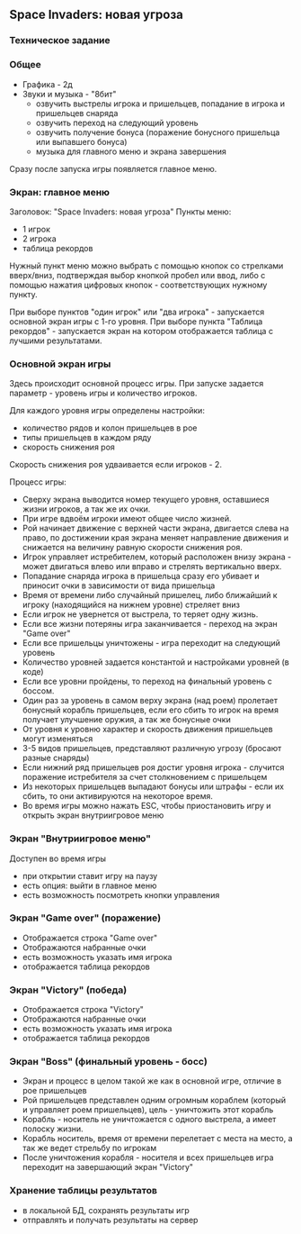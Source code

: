 ## Space Invaders: новая угроза
### Техническое задание

### Общее
- Графика - 2д
- Звуки и музыка - "8бит"
  - озвучить выстрелы игрока и пришельцев, попадание в игрока и пришельцев снаряда
  - озвучить переход на следующий уровень
  - озвучить получение бонуса (поражение бонусного пришельца или выпавшего бонуса)
  - музыка для главного меню и экрана завершения


Сразу после запуска игры появляется главное меню.

### Экран: главное меню

Заголовок: "Space Invaders: новая угроза"
Пункты меню:
* 1 игрок
* 2 игрока
* таблица рекордов

Нужный пункт меню можно выбрать с помощью кнопок со стрелками вверх/вниз, подтверждая выбор кнопкой пробел или ввод, либо с помощью нажатия цифровых кнопок - соответствующих нужному пункту.

При выборе пунктов "один игрок" или "два игрока" - запускается основной экран игры с 1-го уровня.
При выборе пункта "Таблица рекордов" - запускается экран на котором отображается таблица с лучшими результатами.

### Основной экран игры

Здесь происходит основной процесс игры.
При запуске задается параметр - уровень игры и количество игроков. 

Для каждого уровня игры определены настройки:
- количество рядов и колон пришельцев в рое
- типы пришельцев в каждом ряду
- скорость снижения роя

Скорость снижения роя удваивается если игроков - 2.

Процесс игры:

- Сверху экрана выводится номер текущего уровня, оставшиеся жизни игроков, а так же их очки.
- При игре вдвоём игроки имеют общее число жизней.
- Рой начинает движение с верхней части экрана, двигается слева на право, по достижении края экрана меняет направление движения и снижается на величину равную скорости снижения роя.
- Игрок управляет истребителем, который расположен внизу экрана - может двигаться влево или вправо и стрелять вертикально вверх.
- Попадание снаряда игрока в пришельца сразу его убивает и приносит очки в зависимости от вида пришельца
- Время от времени либо случайный пришелец, либо ближайший к игроку (находящийся на нижнем уровне) стреляет вниз
- Если игрок не увернется от выстрела, то теряет одну жизнь.  
- Если все жизни потеряны игра заканчивается - переход на экран "Game over"
- Если все пришельцы уничтожены - игра переходит на следующий уровень
- Количество уровней задается константой и настройками уровней (в коде)
- Если все уровни пройдены, то переход на финальный уровень с боссом.
- Один раз за уровень в самом верху экрана (над роем) пролетает бонусный корабль пришельцев, если его сбить то игрок на время получает улучшение оружия, а так же бонусные очки
- От уровня к уровню характер и скорость движения пришельцев могут изменяться
- 3-5 видов пришельцев, представляют различную угрозу (бросают разные снаряды)
- Если нижний ряд пришельцев роя достиг уровня игрока - случится поражение истребителя за счет столкновением с пришельцем
- Из некоторых пришельцев выпадают бонусы или штрафы - если их сбить, то они активируются на некоторое время. 
- Во время игры можно нажать ESC, чтобы приостановить игру и открыть экран внутриигровое меню

### Экран "Внутриигровое меню"

Доступен во время игры

- при открытии ставит игру на паузу
- есть опция: выйти в главное меню
- есть возможность посмотреть кнопки управления

### Экран "Game over" (поражение)
- Отображается строка "Game over"
- Отображаются набранные очки
- есть возможность указать имя игрока
- отображается таблица рекордов

### Экран "Victory" (победа)
- Отображается строка "Victory"
- Отображаются набранные очки
- есть возможность указать имя игрока
- отображается таблица рекордов

### Экран "Boss" (финальный уровень - босс)
- Экран и процесс в целом такой же как в основной игре, отличие в рое пришельцев
- Рой пришельцев представлен одним огромным кораблем (который и управляет роем пришельцев), цель - уничтожить этот корабль
- Корабль - носитель не уничтожается с одного выстрела, а имеет полоску жизни.
- Корабль носитель, время от времени перелетает с места на место, а так же ведет стрельбу по игрокам
- После уничтожения корабля - носителя и всех пришельцев игра переходит на завершающий экран "Victory"

### Хранение таблицы результатов
- в локальной БД, сохранять результаты игр
- отправлять и получать результаты на сервер
